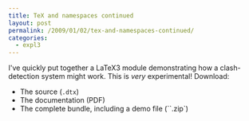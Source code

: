 ```yaml
---
title: TeX and namespaces continued
layout: post
permalink: /2009/01/02/tex-and-namespaces-continued/
categories:
  - expl3
---
```

I've quickly put together a LaTeX3 module demonstrating how a clash-detection system might work. This is _very_ experimental! Download:

- The source (`.dtx`)
- The documentation (PDF)
- The complete bundle, including a demo file (``.zip`)

